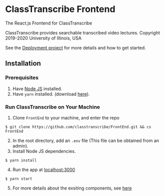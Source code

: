 # ClassTranscribe Frontend

The React.js Frontend for ClassTranscribe

ClassTranscribe provides searchable transcribed video lectures. Copyright 2019-2020 University of Illinois, USA

See the [Deployment project](https://github.com/classtranscribe/Deployment) for more details and how to get started.

## Installation

### Prerequisites
1. Have [Node JS](https://nodejs.org/en/) installed.
2. Have `yarn` installed. (download [here](https://classic.yarnpkg.com/en/docs/install/)).

### Run ClassTranscribe on Your Machine
1. Clone `FrontEnd` to your machine, and enter the repo
```
$ git clone https://github.com/classtranscribe/FrontEnd.git && cs FrontEnd
```
2. In the root directory, add an `.env` file (This file can be obtained from an admin).
3. Install Node JS dependencies.
```
$ yarn install
```
4. Run the app at [localhost:3000](http://localhost:3000)
```
$ yarn start
```
5. For more details about the exsiting components, see [here](./utils/README.md)
